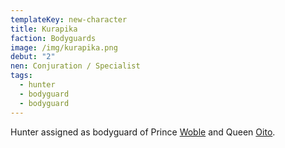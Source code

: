 ```yaml
---
templateKey: new-character
title: Kurapika
faction: Bodyguards
image: /img/kurapika.png
debut: "2"
nen: Conjuration / Specialist
tags:
  - hunter
  - bodyguard
  - bodyguard
---
```


Hunter assigned as bodyguard of Prince [Woble](/character/woble/) and Queen [Oito](/character/oito/).
